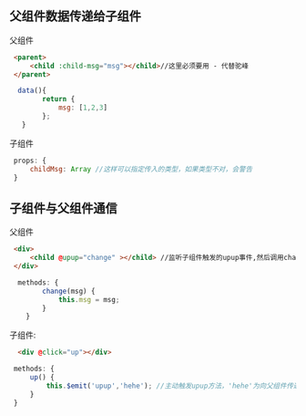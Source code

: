 ## 父组件数据传递给子组件

父组件

```html
 <parent>
     <child :child-msg="msg"></child>//这里必须要用 - 代替驼峰
 </parent>
```

```js
  data(){
        return {
            msg: [1,2,3]
        };
   }
```

子组件

```js
 props: {
     childMsg: Array //这样可以指定传入的类型，如果类型不对，会警告
 }
```

## 子组件与父组件通信

父组件

```html
 <div>
     <child @upup="change" ></child> //监听子组件触发的upup事件,然后调用change方法
 </div>
```

```js
  methods: {
        change(msg) {
            this.msg = msg;
        }
    }
```

子组件:

```html
  <div @click="up"></div>
```

```js
 methods: {
     up() {
         this.$emit('upup','hehe'); //主动触发upup方法，'hehe'为向父组件传递的数据
     }
 }
```
